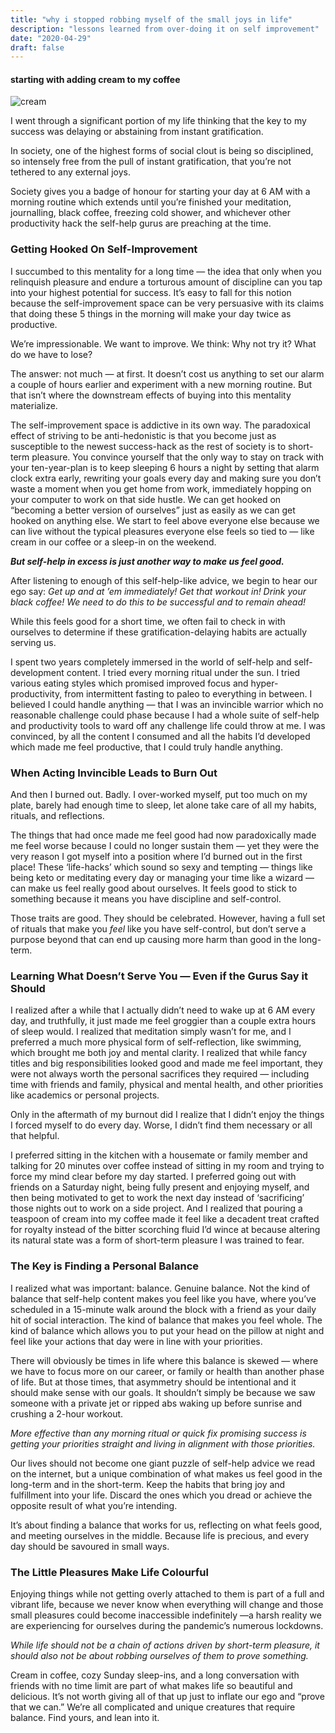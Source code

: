 ```yaml
---
title: "why i stopped robbing myself of the small joys in life"
description: "lessons learned from over-doing it on self improvement"
date: "2020-04-29"
draft: false
---
```


#### starting with adding cream to my coffee

![cream](https://miro.medium.com/max/700/1%2A3ooOyjtiET7BMY-QnWvd8Q.jpeg)

I went through a significant portion of my life thinking that the key to my success was delaying or abstaining from instant gratification.

In society, one of the highest forms of social clout is being so disciplined, so intensely free from the pull of instant gratification, that you’re not tethered to any external joys.

Society gives you a badge of honour for starting your day at 6 AM with a morning routine which extends until you’re finished your meditation, journalling, black coffee, freezing cold shower, and whichever other productivity hack the self-help gurus are preaching at the time.

### Getting Hooked On Self-Improvement
I succumbed to this mentality for a long time — the idea that only when you relinquish pleasure and endure a torturous amount of discipline can you tap into your highest potential for success. It’s easy to fall for this notion because the self-improvement space can be very persuasive with its claims that doing these 5 things in the morning will make your day twice as productive.

We’re impressionable. We want to improve. We think: Why not try it? What do we have to lose?

The answer: not much — at first. It doesn’t cost us anything to set our alarm a couple of hours earlier and experiment with a new morning routine. But that isn’t where the downstream effects of buying into this mentality materialize.

The self-improvement space is addictive in its own way. The paradoxical effect of striving to be anti-hedonistic is that you become just as susceptible to the newest success-hack as the rest of society is to short-term pleasure. You convince yourself that the only way to stay on track with your ten-year-plan is to keep sleeping 6 hours a night by setting that alarm clock extra early, rewriting your goals every day and making sure you don’t waste a moment when you get home from work, immediately hopping on your computer to work on that side hustle. We can get hooked on “becoming a better version of ourselves” just as easily as we can get hooked on anything else. We start to feel above everyone else because we can live without the typical pleasures everyone else feels so tied to — like cream in our coffee or a sleep-in on the weekend.

**_But self-help in excess is just another way to make us feel good._**

After listening to enough of this self-help-like advice, we begin to hear our ego say: _Get up and at ’em immediately! Get that workout in! Drink your black coffee! We need to do this to be successful and to remain ahead!_

While this feels good for a short time, we often fail to check in with ourselves to determine if these gratification-delaying habits are actually serving us.

I spent two years completely immersed in the world of self-help and self-development content. I tried every morning ritual under the sun. I tried various eating styles which promised improved focus and hyper-productivity, from intermittent fasting to paleo to everything in between. I believed I could handle anything — that I was an invincible warrior which no reasonable challenge could phase because I had a whole suite of self-help and productivity tools to ward off any challenge life could throw at me. I was convinced, by all the content I consumed and all the habits I’d developed which made me feel productive, that I could truly handle anything.

### When Acting Invincible Leads to Burn Out
And then I burned out. Badly. I over-worked myself, put too much on my plate, barely had enough time to sleep, let alone take care of all my habits, rituals, and reflections.

The things that had once made me feel good had now paradoxically made me feel worse because I could no longer sustain them — yet they were the very reason I got myself into a position where I’d burned out in the first place! These ‘life-hacks’ which sound so sexy and tempting — things like being keto or meditating every day or managing your time like a wizard — can make us feel really good about ourselves. It feels good to stick to something because it means you have discipline and self-control.

Those traits are good. They should be celebrated. However, having a full set of rituals that make you _feel_ like you have self-control, but don’t serve a purpose beyond that can end up causing more harm than good in the long-term.

### Learning What Doesn’t Serve You — Even if the Gurus Say it Should
I realized after a while that I actually didn’t need to wake up at 6 AM every day, and truthfully, it just made me feel groggier than a couple extra hours of sleep would. I realized that meditation simply wasn’t for me, and I preferred a much more physical form of self-reflection, like swimming, which brought me both joy and mental clarity. I realized that while fancy titles and big responsibilities looked good and made me feel important, they were not always worth the personal sacrifices they required — including time with friends and family, physical and mental health, and other priorities like academics or personal projects.

Only in the aftermath of my burnout did I realize that I didn’t enjoy the things I forced myself to do every day. Worse, I didn’t find them necessary or all that helpful.

I preferred sitting in the kitchen with a housemate or family member and talking for 20 minutes over coffee instead of sitting in my room and trying to force my mind clear before my day started. I preferred going out with friends on a Saturday night, being fully present and enjoying myself, and then being motivated to get to work the next day instead of ‘sacrificing’ those nights out to work on a side project. And I realized that pouring a teaspoon of cream into my coffee made it feel like a decadent treat crafted for royalty instead of the bitter scorching fluid I’d wince at because altering its natural state was a form of short-term pleasure I was trained to fear.

### The Key is Finding a Personal Balance
I realized what was important: balance. Genuine balance. Not the kind of balance that self-help content makes you feel like you have, where you’ve scheduled in a 15-minute walk around the block with a friend as your daily hit of social interaction. The kind of balance that makes you feel whole. The kind of balance which allows you to put your head on the pillow at night and feel like your actions that day were in line with your priorities.

There will obviously be times in life where this balance is skewed — where we have to focus more on our career, or family or health than another phase of life. But at those times, that asymmetry should be intentional and it should make sense with our goals. It shouldn’t simply be because we saw someone with a private jet or ripped abs waking up before sunrise and crushing a 2-hour workout.

_More effective than any morning ritual or quick fix promising success is getting your priorities straight and living in alignment with those priorities._

Our lives should not become one giant puzzle of self-help advice we read on the internet, but a unique combination of what makes us feel good in the long-term and in the short-term. Keep the habits that bring joy and fulfillment into your life. Discard the ones which you dread or achieve the opposite result of what you’re intending.

It’s about finding a balance that works for us, reflecting on what feels good, and meeting ourselves in the middle. Because life is precious, and every day should be savoured in small ways.

### The Little Pleasures Make Life Colourful
Enjoying things while not getting overly attached to them is part of a full and vibrant life, because we never know when everything will change and those small pleasures could become inaccessible indefinitely —a harsh reality we are experiencing for ourselves during the pandemic’s numerous lockdowns.

_While life should not be a chain of actions driven by short-term pleasure, it should also not be about robbing ourselves of them to prove something._

Cream in coffee, cozy Sunday sleep-ins, and a long conversation with friends with no time limit are part of what makes life so beautiful and delicious. It’s not worth giving all of that up just to inflate our ego and “prove that we can.” We’re all complicated and unique creatures that require balance. Find yours, and lean into it.

